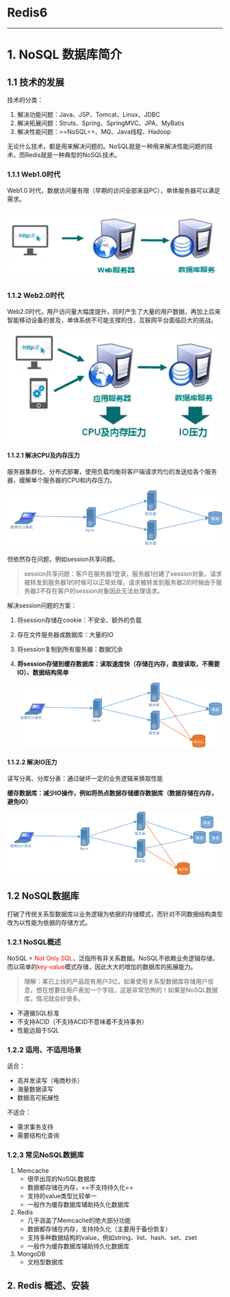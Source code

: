 # Redis6

---

# 1. NoSQL 数据库简介

## 1.1 技术的发展

技术的分类：

1.  解决功能问题：Java、JSP、Tomcat、Linux、JDBC
2.  解决拓展问题：Struts、Spring、SpringMVC、JPA、MyBatis
3.  解决性能问题：==NoSQL==、MQ、Java线程、Hadoop

无论什么技术，都是用来解决问题的。NoSQL就是一种用来解决性能问题的技术，而Redis就是一种典型的NoSQL技术。

### 1.1.1 Web1.0时代

Web1.0 时代，数据访问量有限（早期的访问全部来自PC），单体服务器可以满足需求。

![image-20210803211622395](markdown/Redis6.assets/image-20210803211622395.png)

### 1.1.2 Web2.0时代

Web2.0时代，用户访问量大幅度提升，同时产生了大量的用户数据，再加上后来智能移动设备的普及，单体系统不可能支撑的住，互联网平台面临巨大的挑战。

![image-20210803212043067](markdown/Redis6.assets/image-20210803212043067.png)

#### 1.1.2.1 解决CPU及内存压力

服务器集群化、分布式部署，使用负载均衡将客户端请求均匀的发送给各个服务器，缓解单个服务器的CPU和内存压力。

![image-20210803213248660](markdown/Redis6.assets/image-20210803213248660.png)

但依然存在问题，例如session共享问题。

>   session共享问题：客户在服务器1登录，服务器1创建了session对象。请求被转发到服务器1的时候可以正常处理，请求被转发到服务器2的时候由于服务器2不存在客户的session对象因此无法处理请求。

解决session问题的方案：

1.  将session存储在cookie：不安全、额外的负载

2.  存在文件服务器或数据库：大量的IO

3.  将session复制到所有服务器：数据冗余

4.  **将session存储到缓存数据库：读取速度快（存储在内存，直接读取，不需要IO）、数据结构简单**

    ![image-20210803214342905](markdown/Redis6.assets/image-20210803214342905.png)

#### 1.1.2.2 解决IO压力

读写分离、分库分表：通过破坏一定的业务逻辑来换取性能

**缓存数据库：减少IO操作，例如将热点数据存储缓存数据库（数据存储在内存，避免IO）**

![image-20210803214547858](markdown/Redis6.assets/image-20210803214547858.png)

## 1.2 NoSQL数据库

打破了传统关系型数据库以业务逻辑为依据的存储模式，而针对不同数据结构类型改为以性能为依据的存储方式。

### 1.2.1 NoSQL概述

NoSQL = <font color = red>Not Only SQL</font>，泛指所有非关系数据。NoSQL不依赖业务逻辑存储，而以简单的<font color = red>key-value</font>模式存储，因此大大的增加的数据库的拓展能力。

>   理解：某已上线的产品现有用户3亿，如果使用关系型数据库存储用户信息，想在想要往用户表加一个字段，这是非常恐怖的！如果是NoSQL数据库，情况就会好很多。

-   不遵循SQL标准
-   不支持ACID（不支持ACID不意味着不支持事务）
-   性能远超于SQL

### 1.2.2 适用、不适用场景

适合：

-   高并发读写（电商秒杀）
-   海量数据读写
-   数据高可拓展性

不适合：

-   需求事务支持
-   需要结构化查询

### 1.2.3 常见NoSQL数据库

1.  Memcache
    -   很早出现的NoSQL数据库
    -   数据都存储在内存，==不支持持久化==
    -   支持的value类型比较单一
    -   一般作为缓存数据库辅助持久化数据库
2.  Redis
    -   几乎涵盖了Memcache的绝大部分功能
    -   数据都存储在内存，支持持久化（主要用于备份恢复）
    -   支持多种数据结构的value，例如string、list、hash、set、zset
    -   一般作为缓存数据库辅助持久化数据库
3.  MongoDB
    -   文档型数据库

## 2. Redis 概述、安装

